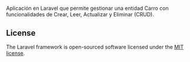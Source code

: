 #
Aplicación en Laravel que permite gestionar una entidad Carro con funcionalidades de Crear, Leer, Actualizar y Eliminar (CRUD).

## License

The Laravel framework is open-sourced software licensed under the [MIT license](https://opensource.org/licenses/MIT).
